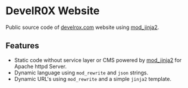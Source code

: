 # DevelR0X Website

Public source code of [develrox.com](https://develrox.com/) website using
[mod_jinja2](https://github.com/DevelR0X/mod_jinja2).


## Features

- Static code without service layer or CMS powered by [mod_jinja2](https://github.com/DevelR0X/mod_jinja2) for Apache httpd Server.
- Dynamic language using `mod_rewrite` and `json` strings.
- Dynamic URL's using `mod_rewrite` and a simple `jinja2` template.
